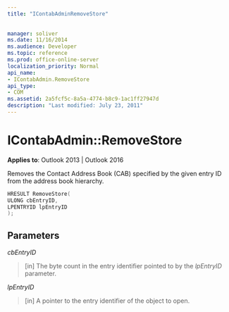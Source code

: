 ```yaml
---
title: "IContabAdminRemoveStore"
 
 
manager: soliver
ms.date: 11/16/2014
ms.audience: Developer
ms.topic: reference
ms.prod: office-online-server
localization_priority: Normal
api_name:
- IContabAdmin.RemoveStore
api_type:
- COM
ms.assetid: 2a5fcf5c-8a5a-4774-b8c9-1ac1ff27947d
description: "Last modified: July 23, 2011"
---
```


# IContabAdmin::RemoveStore

  
  
**Applies to**: Outlook 2013 | Outlook 2016 
  
Removes the Contact Address Book (CAB) specified by the given entry ID from the address book hierarchy.
  
```cpp
HRESULT RemoveStore(
ULONG cbEntryID, 
LPENTRYID lpEntryID
);
```

## Parameters

 _cbEntryID_
  
> [in] The byte count in the entry identifier pointed to by the  _lpEntryID_ parameter. 
    
 _lpEntryID_
  
> [in] A pointer to the entry identifier of the object to open.
    

